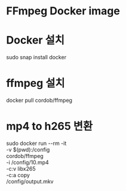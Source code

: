# FFmpeg Docker image


# Docker 설치

sudo snap install docker

# ffmpeg 설치

docker pull cordob/ffmpeg



# mp4 to h265  변환 

sudo docker run --rm -it \
  -v $(pwd):/config \
cordob/ffmpeg \
  -i /config/10.mp4 \
  -c:v libx265 \
  -c:a copy \
  /config/output.mkv
